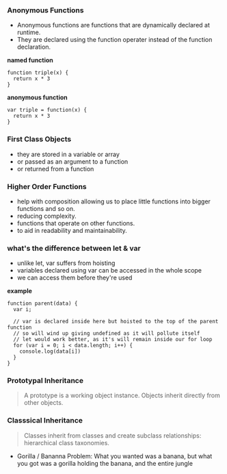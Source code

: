 ### Anonymous Functions

* Anonymous functions are functions that are dynamically declared at runtime.
* They are declared using the function operater instead of the function declaration.

**named function**

    function triple(x) {
      return x * 3
    }

**anonymous function**

    var triple = function(x) {
      return x * 3
    }
    
### First Class Objects

* they are stored in a variable or array
* or passed as an argument to a function
* or returned from a function
    
### Higher Order Functions

* help with composition allowing us to place little functions into bigger functions and so on.
* reducing complexity.
* functions that operate on other functions.
* to aid in readability and maintainability.

### what's the difference between let & var

* unlike let, var suffers from hoisting
* variables declared using var can be accessed in the whole scope
* we can access them before they're used

**example**

    function parent(data) {
      var i;

      // var is declared inside here but hoisted to the top of the parent function
      // so will wind up giving undefined as it will pollute itself
      // let would work better, as it's will remain inside our for loop
      for (var i = 0; i < data.length; i++) {
        console.log(data[i])
      }
    }

### Prototypal Inheritance

> A prototype is a working object instance. Objects inherit directly from other objects.

### Classsical Inheritance

> Classes inherit from classes and create subclass relationships: hierarchical class taxonomies.

* Gorilla / Bananna Problem: What you wanted was a banana, but what you got was a gorilla holding the banana, and the entire jungle
